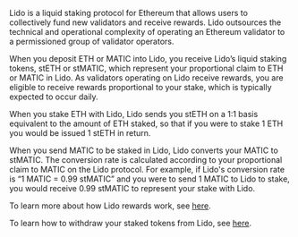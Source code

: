 Lido is a liquid staking protocol for Ethereum that allows users to collectively fund new validators and receive rewards. Lido outsources the technical and operational complexity of operating an Ethereum validator to a permissioned group of validator operators.


When you deposit ETH or MATIC into Lido, you receive Lido’s liquid staking tokens, stETH or stMATIC, which represent your proportional claim to ETH or MATIC in Lido. As validators operating on Lido receive rewards, you are eligible to receive rewards proportional to your stake, which is typically expected to occur daily.


When you stake ETH with Lido, Lido sends you stETH on a 1:1 basis equivalent to the amount of ETH staked, so that if you were to stake 1 ETH you would be issued 1 stETH in return.


When you send MATIC to be staked in Lido, Lido converts your MATIC to stMATIC. The conversion rate is calculated according to your proportional claim to MATIC on the Lido protocol. For example, if Lido's conversion rate is “1 MATIC = 0.99 stMATIC” and you were to send 1 MATIC to Lido to stake, you would receive 0.99 stMATIC to represent your stake with Lido.



To learn more about how Lido rewards work, see [here](https://support.metamask.io/hc/en-us/articles/11834668124059).


To learn how to withdraw your staked tokens from Lido, see [here](https://support.metamask.io/hc/en-us/articles/11834605248923).


